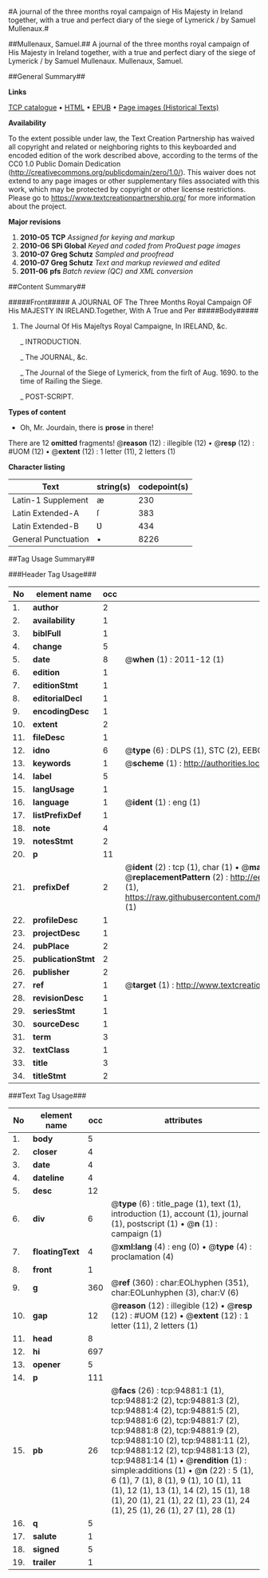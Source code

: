 #A journal of the three months royal campaign of His Majesty in Ireland together, with a true and perfect diary of the siege of Lymerick / by Samuel Mullenaux.#

##Mullenaux, Samuel.##
A journal of the three months royal campaign of His Majesty in Ireland together, with a true and perfect diary of the siege of Lymerick / by Samuel Mullenaux.
Mullenaux, Samuel.

##General Summary##

**Links**

[TCP catalogue](http://www.ota.ox.ac.uk/tcp/)  • 
[HTML](http://tei.it.ox.ac.uk/tcp/Texts-HTML/free/A51/A51585.html)  • 
[EPUB](http://tei.it.ox.ac.uk/tcp/Texts-EPUB/free/A51/A51585.epub) • 
[Page images (Historical Texts)](https://historicaltexts.jisc.ac.uk/eebo-12877347e)

**Availability**

To the extent possible under law, the Text Creation Partnership has waived all copyright and related or neighboring rights to this keyboarded and encoded edition of the work described above, according to the terms of the CC0 1.0 Public Domain Dedication (http://creativecommons.org/publicdomain/zero/1.0/). This waiver does not extend to any page images or other supplementary files associated with this work, which may be protected by copyright or other license restrictions. Please go to https://www.textcreationpartnership.org/ for more information about the project.

**Major revisions**

1. __2010-05__ __TCP__ *Assigned for keying and markup*
1. __2010-06__ __SPi Global__ *Keyed and coded from ProQuest page images*
1. __2010-07__ __Greg Schutz__ *Sampled and proofread*
1. __2010-07__ __Greg Schutz__ *Text and markup reviewed and edited*
1. __2011-06__ __pfs__ *Batch review (QC) and XML conversion*

##Content Summary##

#####Front#####
A JOURNAL OF The Three Months Royal Campaign OF His MAJESTY IN IRELAND.Together, With A True and Per
#####Body#####

1. The Journal Of His Majeſtys Royal Campaigne, In IRELAND, &c.

    _ INTRODUCTION.

    _ The JOURNAL, &c.

    _ The Journal of the Siege of Lymerick, from the firſt of Aug. 1690. to the time of Raiſing the Siege.

    _ POST-SCRIPT.

**Types of content**

  * Oh, Mr. Jourdain, there is **prose** in there!

There are 12 **omitted** fragments! 
 @__reason__ (12) : illegible (12)  •  @__resp__ (12) : #UOM (12)  •  @__extent__ (12) : 1 letter (11), 2 letters (1)

**Character listing**


|Text|string(s)|codepoint(s)|
|---|---|---|
|Latin-1 Supplement|æ|230|
|Latin Extended-A|ſ|383|
|Latin Extended-B|Ʋ|434|
|General Punctuation|•|8226|

##Tag Usage Summary##

###Header Tag Usage###

|No|element name|occ|attributes|
|---|---|---|---|
|1.|__author__|2||
|2.|__availability__|1||
|3.|__biblFull__|1||
|4.|__change__|5||
|5.|__date__|8| @__when__ (1) : 2011-12 (1)|
|6.|__edition__|1||
|7.|__editionStmt__|1||
|8.|__editorialDecl__|1||
|9.|__encodingDesc__|1||
|10.|__extent__|2||
|11.|__fileDesc__|1||
|12.|__idno__|6| @__type__ (6) : DLPS (1), STC (2), EEBO-CITATION (1), OCLC (1), VID (1)|
|13.|__keywords__|1| @__scheme__ (1) : http://authorities.loc.gov/ (1)|
|14.|__label__|5||
|15.|__langUsage__|1||
|16.|__language__|1| @__ident__ (1) : eng (1)|
|17.|__listPrefixDef__|1||
|18.|__note__|4||
|19.|__notesStmt__|2||
|20.|__p__|11||
|21.|__prefixDef__|2| @__ident__ (2) : tcp (1), char (1)  •  @__matchPattern__ (2) : ([0-9\-]+):([0-9IVX]+) (1), (.+) (1)  •  @__replacementPattern__ (2) : http://eebo.chadwyck.com/downloadtiff?vid=$1&page=$2 (1), https://raw.githubusercontent.com/textcreationpartnership/Texts/master/tcpchars.xml#$1 (1)|
|22.|__profileDesc__|1||
|23.|__projectDesc__|1||
|24.|__pubPlace__|2||
|25.|__publicationStmt__|2||
|26.|__publisher__|2||
|27.|__ref__|1| @__target__ (1) : http://www.textcreationpartnership.org/docs/. (1)|
|28.|__revisionDesc__|1||
|29.|__seriesStmt__|1||
|30.|__sourceDesc__|1||
|31.|__term__|3||
|32.|__textClass__|1||
|33.|__title__|3||
|34.|__titleStmt__|2||


###Text Tag Usage###

|No|element name|occ|attributes|
|---|---|---|---|
|1.|__body__|5||
|2.|__closer__|4||
|3.|__date__|4||
|4.|__dateline__|4||
|5.|__desc__|12||
|6.|__div__|6| @__type__ (6) : title_page (1), text (1), introduction (1), account (1), journal (1), postscript (1)  •  @__n__ (1) : campaign (1)|
|7.|__floatingText__|4| @__xml:lang__ (4) : eng (0)  •  @__type__ (4) : proclamation (4)|
|8.|__front__|1||
|9.|__g__|360| @__ref__ (360) : char:EOLhyphen (351), char:EOLunhyphen (3), char:V (6)|
|10.|__gap__|12| @__reason__ (12) : illegible (12)  •  @__resp__ (12) : #UOM (12)  •  @__extent__ (12) : 1 letter (11), 2 letters (1)|
|11.|__head__|8||
|12.|__hi__|697||
|13.|__opener__|5||
|14.|__p__|111||
|15.|__pb__|26| @__facs__ (26) : tcp:94881:1 (1), tcp:94881:2 (2), tcp:94881:3 (2), tcp:94881:4 (2), tcp:94881:5 (2), tcp:94881:6 (2), tcp:94881:7 (2), tcp:94881:8 (2), tcp:94881:9 (2), tcp:94881:10 (2), tcp:94881:11 (2), tcp:94881:12 (2), tcp:94881:13 (2), tcp:94881:14 (1)  •  @__rendition__ (1) : simple:additions (1)  •  @__n__ (22) : 5 (1), 6 (1), 7 (1), 8 (1), 9 (1), 10 (1), 11 (1), 12 (1), 13 (1), 14 (2), 15 (1), 18 (1), 20 (1), 21 (1), 22 (1), 23 (1), 24 (1), 25 (1), 26 (1), 27 (1), 28 (1)|
|16.|__q__|5||
|17.|__salute__|1||
|18.|__signed__|5||
|19.|__trailer__|1||

